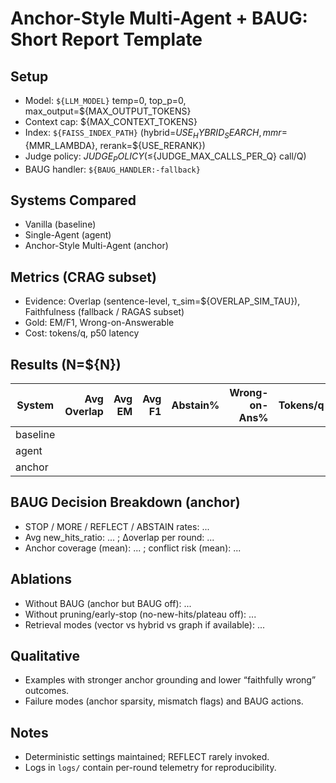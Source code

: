 # Anchor-Style Multi-Agent + BAUG: Short Report Template

## Setup
- Model: `${LLM_MODEL}` temp=0, top_p=0, max_output=${MAX_OUTPUT_TOKENS}
- Context cap: ${MAX_CONTEXT_TOKENS}
- Index: `${FAISS_INDEX_PATH}` (hybrid=${USE_HYBRID_SEARCH}, mmr=${MMR_LAMBDA}, rerank=${USE_RERANK})
- Judge policy: ${JUDGE_POLICY} (≤${JUDGE_MAX_CALLS_PER_Q} call/Q)
- BAUG handler: `${BAUG_HANDLER:-fallback}`

## Systems Compared
- Vanilla (baseline)
- Single-Agent (agent)
- Anchor-Style Multi-Agent (anchor)

## Metrics (CRAG subset)
- Evidence: Overlap (sentence-level, τ_sim=${OVERLAP_SIM_TAU}), Faithfulness (fallback / RAGAS subset)
- Gold: EM/F1, Wrong-on-Answerable
- Cost: tokens/q, p50 latency

## Results (N=${N})
| System | Avg Overlap | Avg EM | Avg F1 | Abstain% | Wrong-on-Ans% | Tokens/q | p50 Lat (ms) |
|---|---:|---:|---:|---:|---:|---:|---:|
| baseline |  |  |  |  |  |  |  |
| agent |  |  |  |  |  |  |  |
| anchor |  |  |  |  |  |  |  |

## BAUG Decision Breakdown (anchor)
- STOP / MORE / REFLECT / ABSTAIN rates: ...
- Avg new_hits_ratio: ... ; Δoverlap per round: ...
- Anchor coverage (mean): ... ; conflict risk (mean): ...

## Ablations
- Without BAUG (anchor but BAUG off): ...
- Without pruning/early-stop (no-new-hits/plateau off): ...
- Retrieval modes (vector vs hybrid vs graph if available): ...

## Qualitative
- Examples with stronger anchor grounding and lower “faithfully wrong” outcomes.
- Failure modes (anchor sparsity, mismatch flags) and BAUG actions.

## Notes
- Deterministic settings maintained; REFLECT rarely invoked.
- Logs in `logs/` contain per-round telemetry for reproducibility.
